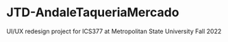 # JTD-AndaleTaqueriaMercado
UI/UX redesign project for ICS377 at Metropolitan State University Fall 2022
